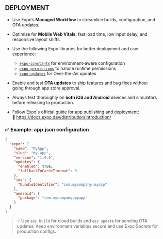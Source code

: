 ## DEPLOYMENT

- Use Expo’s **Managed Workflow** to streamline builds, configuration, and OTA updates.
- Optimize for **Mobile Web Vitals**: fast load time, low input delay, and responsive layout shifts.
- Use the following Expo libraries for better deployment and user experience:
  - [`expo-constants`](https://docs.expo.dev/versions/latest/sdk/constants/) for environment-aware configuration
  - [`expo-permissions`](https://docs.expo.dev/versions/latest/sdk/permissions/) to handle runtime permissions
  - [`expo-updates`](https://docs.expo.dev/versions/latest/sdk/updates/) for Over-the-Air updates

- Enable and test **OTA updates** to ship features and bug fixes without going through app store approval.
- Always test thoroughly on **both iOS and Android** devices and simulators before releasing to production.
- Follow Expo's official guide for app publishing and deployment:  
  🔗 https://docs.expo.dev/distribution/introduction/

### ✅ Example: app.json configuration

```json
{
  "expo": {
    "name": "MyApp",
    "slug": "my-app",
    "version": "1.0.0",
    "updates": {
      "enabled": true,
      "fallbackToCacheTimeout": 0
    },
    "ios": {
      "bundleIdentifier": "com.mycompany.myapp"
    },
    "android": {
      "package": "com.mycompany.myapp"
    }
  }
}
```

> 💡 Use `eas build` for cloud builds and `eas update` for sending OTA updates. Keep environment variables secure and use Expo Secrets for production configs.
